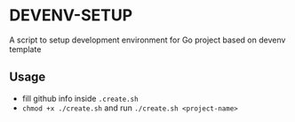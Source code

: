 # DEVENV-SETUP

A script to setup development environment for Go project based on devenv template

## Usage
- fill github info inside `.create.sh`
- `chmod +x ./create.sh` and run `./create.sh <project-name>`
